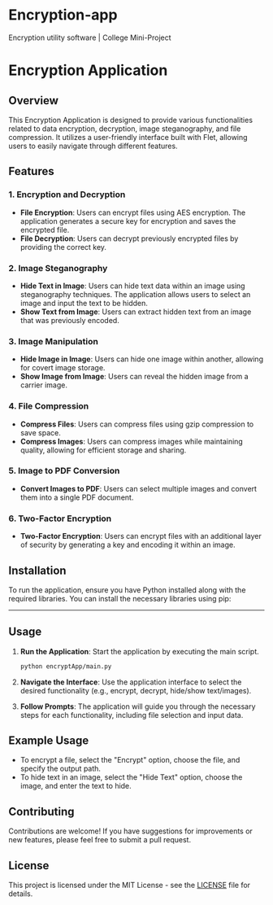 # Encryption-app
Encryption utility software | College Mini-Project 


# Encryption Application

## Overview
This Encryption Application is designed to provide various functionalities related to data encryption, decryption, image steganography, and file compression. It utilizes a user-friendly interface built with Flet, allowing users to easily navigate through different features.

## Features

### 1. Encryption and Decryption
- **File Encryption**: Users can encrypt files using AES encryption. The application generates a secure key for encryption and saves the encrypted file.
- **File Decryption**: Users can decrypt previously encrypted files by providing the correct key.

### 2. Image Steganography
- **Hide Text in Image**: Users can hide text data within an image using steganography techniques. The application allows users to select an image and input the text to be hidden.
- **Show Text from Image**: Users can extract hidden text from an image that was previously encoded.

### 3. Image Manipulation
- **Hide Image in Image**: Users can hide one image within another, allowing for covert image storage.
- **Show Image from Image**: Users can reveal the hidden image from a carrier image.

### 4. File Compression
- **Compress Files**: Users can compress files using gzip compression to save space.
- **Compress Images**: Users can compress images while maintaining quality, allowing for efficient storage and sharing.

### 5. Image to PDF Conversion
- **Convert Images to PDF**: Users can select multiple images and convert them into a single PDF document.

### 6. Two-Factor Encryption
- **Two-Factor Encryption**: Users can encrypt files with an additional layer of security by generating a key and encoding it within an image.

## Installation
To run the application, ensure you have Python installed along with the required libraries. You can install the necessary libraries using pip:

---


## Usage
1. **Run the Application**: Start the application by executing the main script.
   ```bash
   python encryptApp/main.py
   ```

2. **Navigate the Interface**: Use the application interface to select the desired functionality (e.g., encrypt, decrypt, hide/show text/images).

3. **Follow Prompts**: The application will guide you through the necessary steps for each functionality, including file selection and input data.

## Example Usage
- To encrypt a file, select the "Encrypt" option, choose the file, and specify the output path.
- To hide text in an image, select the "Hide Text" option, choose the image, and enter the text to hide.

## Contributing
Contributions are welcome! If you have suggestions for improvements or new features, please feel free to submit a pull request.

## License
This project is licensed under the MIT License - see the [LICENSE](LICENSE) file for details.
